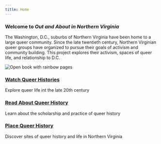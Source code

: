 ```yaml
---
title: Home
---
```


### Welcome to <i>Out and About in Northern Virginia</i>
The Washington, D.C., suburbs of Northern Virginia have been home to a large queer community. Since the late twentieth century, Northern Virginian queer groups have organized to pursue their goals of activism and community building. This project explores their activism, spaces of queer life, and relationship to D.C.

![Open book with rainbow pages](/img/QueerNoVAHistory.png)

### [Watch Queer Histories](videos/)
Explore queer life int the late 20th century

### [Read About Queer History](blog/)
Learn about the scholarship and practice of queer history

### [Place Queer History](maps/)
Discover sites of queer history and life in Northern Virginia
